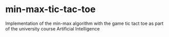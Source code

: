 # min-max-tic-tac-toe
Implementation of the min-max algorithm with the game tic tact toe as part of the university course Artificial Intelligence
